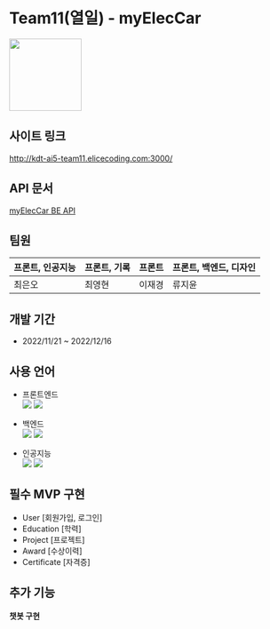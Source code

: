 # Team11(열일) - myElecCar
<img src="/uploads/25d82a4716a6d9d311e0141920ff61ce/Group_21.png" width="130"/>


## 사이트 링크
http://kdt-ai5-team11.elicecoding.com:3000/


## API 문서

[myElecCar BE API](https://www.notion.so/elice/BE-API-eff46ad7b4ed4b64b8c3819842262af1)



## 팀원

| 프론트, 인공지능 | 프론트, 기록 | 프론트 | 프론트, 백엔드, 디자인 |
| --- | --- | --- | --- |
| 최은오 | 최영현 | 이재경 | 류지윤 |

## 개발 기간

- 2022/11/21 ~ 2022/12/16


## 사용 언어

- 프론트엔드 <br/>
    <img src="https://img.shields.io/badge/React-black?style=flat-square&logo=React&logoColor=61dbfb"/>
    <img src="https://img.shields.io/badge/Bootstrap-563d7c?style=flat-square&logo=Bootstrap&logoColor=white"/>

- 백엔드 <br/>
    <img src="https://img.shields.io/badge/ExpressJs-lightgrey?style=flat-square&logo=Express&logoColor=black"/>
    <img src="https://img.shields.io/badge/MongoDB-lightgrey?style=flat-square&logo=MongoDB&logoColor=green"/>
        
- 인공지능 <br/>
    <img src="https://img.shields.io/badge/ExpressJs-lightgrey?style=flat-square&logo=Express&logoColor=black"/>
    <img src="https://img.shields.io/badge/MongoDB-lightgrey?style=flat-square&logo=MongoDB&logoColor=green"/>

## 필수 MVP 구현

- User [회원가입, 로그인]
- Education [학력]
- Project [프로젝트]
- Award [수상이력]
- Certificate [자격증]

## 추가 기능

**챗봇 구현**




